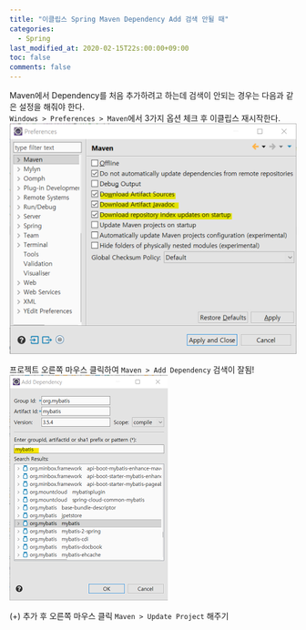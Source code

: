 ```yaml
---
title: "이클립스 Spring Maven Dependency Add 검색 안될 때"
categories:
  - Spring
last_modified_at: 2020-02-15T22s:00:00+09:00
toc: false
comments: false
---
```

Maven에서 Dependency를 처음 추가하려고 하는데 검색이 안되는 경우는 다음과 같은 설정을 해줘야 한다.     
`Windows > Preferences > Maven`에서 3가지 옵션 체크 후 이클립스 재시작한다.         
![주석 2020-02-26 215407](/assets/주석%202020-02-26%20215407_jklr8b755.png)





프로젝트 오른쪽 마우스 클릭하여 `Maven > Add Dependency` 검색이 잘됨!    
![주석 2020-02-26 215408](/assets/주석%202020-02-26%20215408_xezv5cygt.png)


(+) 추가 후 오른쪽 마우스 클릭 `Maven > Update Project` 해주기
